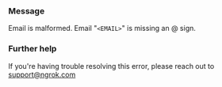 
### Message
Email is malformed. Email "<code>&lt;EMAIL&gt;</code>" is missing an @ sign.

### Further help
If you're having trouble resolving this error, please reach out to [support@ngrok.com](mailto:support@ngrok.com?subject=Help%20with%20ERR_NGROK_5512)

